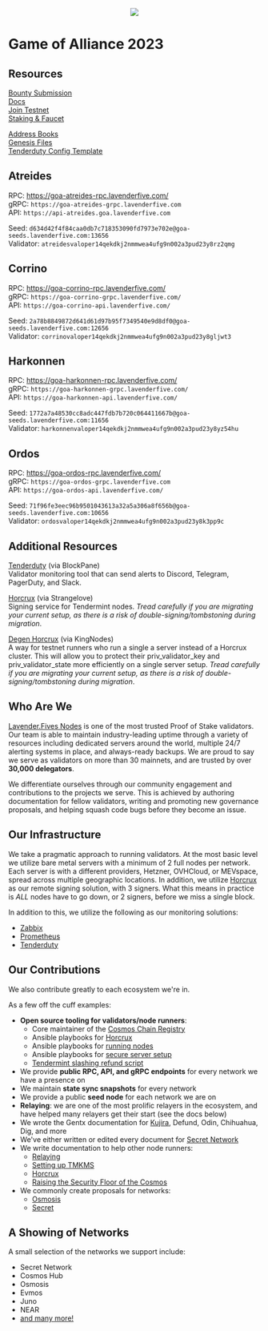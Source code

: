 <p align="center">
  <img src="https://user-images.githubusercontent.com/9121234/190864636-b5047a5b-8f44-42ed-a9de-62095bebd2a3.jpg" />
</p>

# Game of Alliance 2023  
## Resources
[Bounty Submission](https://docs.google.com/forms/d/e/1FAIpQLScdnf07cVebzXRURTeg8bnBgNa3PEZEwq9Oke4Edd-TaKDAow/viewform)  
[Docs](https://alliance.terra.money/)  
[Join Testnet](https://github.com/terra-money/alliance/tree/feat/wasm-testnets#join-the-game-of-alliance-testnet)  
[Staking & Faucet](https://game-of-alliance.terra.money/)  
  
[Address Books](https://github.com/LavenderFive/game-of-alliance-2023/tree/master/addrbook)  
[Genesis Files](https://github.com/LavenderFive/game-of-alliance-2023/tree/master/genesis)  
[Tenderduty Config Template](https://github.com/LavenderFive/game-of-alliance-2023/tree/master/tenderduty)  
  
## Atreides  
RPC: https://goa-atreides-rpc.lavenderfive.com/  
gRPC: `https://goa-atreides-grpc.lavenderfive.com`  
API: `https://api-atreides.goa.lavenderfive.com` 
  
Seed: `d634d42f4f84caa0db7c718353090fd7973e702e@goa-seeds.lavenderfive.com:13656`  
Validator: `atreidesvaloper14qekdkj2nmmwea4ufg9n002a3pud23y8rz2qmg`
  
## Corrino  
RPC: https://goa-corrino-rpc.lavenderfive.com/   
gRPC: `https://goa-corrino-grpc.lavenderfive.com/`  
API: `https://goa-corrino-api.lavenderfive.com/`  
  
Seed: `2a78b8849872d641d61d97b95f7349540e9d8df0@goa-seeds.lavenderfive.com:12656`  
Validator:  `corrinovaloper14qekdkj2nmmwea4ufg9n002a3pud23y8gljwt3`
  
## Harkonnen  
RPC: https://goa-harkonnen-rpc.lavenderfive.com/  
gRPC: `https://goa-harkonnen-grpc.lavenderfive.com/`  
API: `https://goa-harkonnen-api.lavenderfive.com/`  
  
Seed: `1772a7a48530cc8adc447fdb7b720c064411667b@goa-seeds.lavenderfive.com:11656`  
Validator:  `harkonnenvaloper14qekdkj2nmmwea4ufg9n002a3pud23y8yz54hu`
  
## Ordos  
RPC: https://goa-ordos-rpc.lavenderfive.com/  
gRPC: `https://goa-ordos-grpc.lavenderfive.com`   
API: `https://goa-ordos-api.lavenderfive.com/ `  
  
Seed: `71f96fe3eec96b9501043613a32a5a306a8f656b@goa-seeds.lavenderfive.com:10656`   
Validator:  `ordosvaloper14qekdkj2nmmwea4ufg9n002a3pud23y8k3pp9c`  
  
## Additional Resources  
[Tenderduty](https://github.com/blockpane/tenderduty) (via BlockPane)   
Validator monitoring tool that can send alerts to Discord, Telegram, PagerDuty, and Slack.  
  
[Horcrux](https://github.com/strangelove-ventures/horcrux) (via Strangelove)  
Signing service for Tendermint nodes. *Tread carefully if you are migrating your current setup, as there is a risk of double-signing/tombstoning during migration*. 
     
[Degen Horcrux](https://gist.github.com/nullmames/a59f4a08cf646c9e807badd7628706df) (via KingNodes)  
A way for testnet runners who run a single a server instead of a Horcrux cluster. This will allow you to protect their priv_validator_key and priv_validator_state more efficiently on a single server setup. *Tread carefully if you are migrating your current setup, as there is a risk of double-signing/tombstoning during migration*.  
  
## Who Are We
[Lavender.Fives Nodes](https://www.lavenderfive.com/) is one of the most trusted Proof of Stake validators. 
Our team is able to maintain industry-leading uptime through a variety of resources including dedicated servers around the world, 
multiple 24/7 alerting systems in place, and always-ready backups. We are proud to say we serve as validators on more than 30 mainnets, 
and are trusted by over **30,000 delegators**. 

We differentiate ourselves through our community engagement and contributions to the projects we serve. 
This is achieved by authoring documentation for fellow validators, writing and promoting new governance proposals, 
and helping squash code bugs before they become an issue.

## Our Infrastructure

We take a pragmatic approach to running validators. At the most basic level we utilize bare metal servers with a minimum of 2 full nodes per network. 
Each server is with a different providers, Hetzner, OVHCloud, or MEVspace, spread across multiple geographic locations.
In addition, we utilize [Horcrux](https://github.com/strangelove-ventures/horcrux) as our remote signing solution, with 3 signers. What this means in practice is *ALL* nodes have to go down, or 2 signers, before we miss a single block.

In addition to this, we utilize the following as our monitoring solutions:
- [Zabbix](https://www.zabbix.com/)
- [Prometheus](https://prometheus.io/)
- [Tenderduty](https://github.com/blockpane/tenderduty)

## Our Contributions

We also contribute greatly to each ecosystem we're in. 

As a few off the cuff examples:
- **Open source tooling for validators/node runners**:
  - Core maintainer of the [Cosmos Chain Registry](https://github.com/cosmos/chain-registry) 
  - Ansible playbooks for [Horcrux](https://github.com/LavenderFive/horcrux-ansible)
  - Ansible playbooks for [running nodes](https://github.com/LavenderFive/cosmos-validators-ansible)
  - Ansible playbooks for [secure server setup](https://github.com/LavenderFive/secure-server-setup-ansible)
  - [Tendermint slashing refund script](https://github.com/LavenderFive/slash_refunds_tendermint)
- We provide **public RPC, API, and gRPC endpoints** for every network we have a presence on
- We maintain **state sync snapshots** for every network
- We provide a public **seed node** for each network we are on
- **Relaying**: we are one of the most prolific relayers in the ecosystem, and have helped many relayers get their start (see the docs below)
- We wrote the Gentx documentation for [Kujira](https://github.com/Team-Kujira/networks/pull/5), Defund, Odin, Chihuahua, Dig, and more
- We've either written or edited every document for [Secret Network](https://docs.scrt.network/)
- We write documentation to help other node runners:
  - [Relaying](https://docs.scrt.network/relayers/setting-up-hermes.html)
  - [Setting up TMKMS](https://gist.github.com/dylanschultzie/c7c4eed531df0f004a50c5395e1604b3)
  - [Horcrux](https://gist.github.com/dylanschultzie/0a0b10cf695749f9697197759e7b12ec)
  - [Raising the Security Floor of the Cosmos](https://medium.com/@lavenderfive/raising-the-security-floor-of-the-cosmos-2467f5e71966)
- We commonly create proposals for networks:
  - [Osmosis](https://commonwealth.im/osmosis/proposal/discussion/2487-proposal-discussion-signaling-proposal-for-scrt-incentivized-pools)
  - [Secret](https://secretnodes.com/secret/chains/secret-4/governance/proposals/93)

## A Showing of Networks
A small selection of the networks we support include:
- Secret Network
- Cosmos Hub 
- Osmosis
- Evmos
- Juno
- NEAR
- [and many more!](https://www.lavenderfive.com/)
